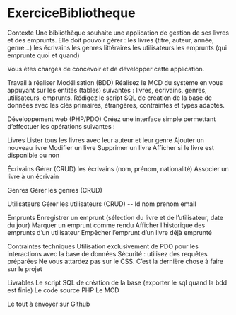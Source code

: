# ExerciceBibliotheque

Contexte
Une bibliothèque souhaite une application de gestion de ses livres et des emprunts. Elle doit pouvoir gérer :
les livres (titre, auteur, année, genre…)
les écrivains
les genres littéraires
les utilisateurs
les emprunts (qui emprunte quoi et quand)

Vous êtes chargés de concevoir et de développer cette application.

Travail à réaliser
Modélisation (BDD)
Réalisez le MCD du système en vous appuyant sur les entités (tables) suivantes : livres, ecrivains, genres, utilisateurs, emprunts.
Rédigez le script SQL de création de la base de données avec les clés primaires, étrangères, contraintes et types adaptés.

Développement web (PHP/PDO)
Créez une interface simple permettant d’effectuer les opérations suivantes :

Livres
Lister tous les livres avec leur auteur et leur genre
Ajouter un nouveau livre
Modifier un livre
Supprimer un livre
Afficher si le livre est disponible ou non

Écrivains
Gérer (CRUD) les écrivains (nom, prénom, nationalité)
Associer un livre à un écrivain

Genres
Gérer les genres (CRUD)

Utilisateurs
Gérer les utilisateurs (CRUD) -- Id nom prenom email

Emprunts
Enregistrer un emprunt (sélection du livre et de l’utilisateur, date du jour)
Marquer un emprunt comme rendu
Afficher l’historique des emprunts d’un utilisateur
Empêcher l’emprunt d’un livre déjà emprunté

Contraintes techniques
Utilisation exclusivement de PDO pour les interactions avec la base de données
Sécurité : utilisez des requêtes préparées
Ne vous attardez pas sur le CSS. C’est la dernière chose à faire sur le projet


Livrables
Le script SQL de création de la base (exporter le sql quand la bdd est finie)
Le code source PHP
Le MCD

Le tout à envoyer sur Github